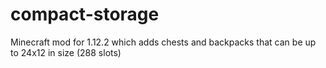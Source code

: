 # compact-storage
Minecraft mod for 1.12.2 which adds chests and backpacks that can be up to 24x12 in size (288 slots)
